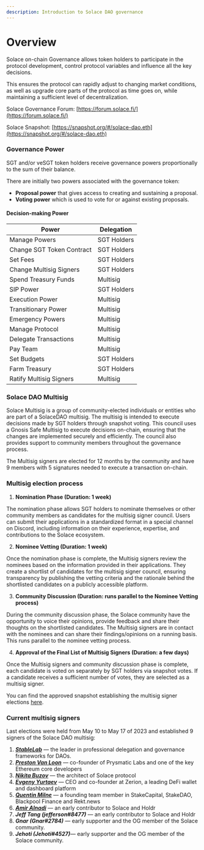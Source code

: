 ```yaml
---
description: Introduction to Solace DAO governance
---
```


# Overview

Solace on-chain Governance allows token holders to participate in the protocol development, control protocol variables and influence all the key decisions.

This ensures the protocol can rapidly adjust to changing market conditions, as well as upgrade core parts of the protocol as time goes on, while maintaining a sufficient level of decentralization.

Solace Governance Forum: [https://forum.solace.fi/](https://forum.solace.fi/)

Solace Snapshot: [https://snapshot.org/#/solace-dao.eth](https://snapshot.org/#/solace-dao.eth)

### **Governance Power**

SGT and/or veSGT token holders receive governance powers proportionally to the sum of their balance.

There are initially two powers associated with the governance token:

* **Proposal power** that gives access to creating and sustaining a proposal.
* **Voting power** which is used to vote for or against existing proposals.

#### **Decision-making Power**

| Power                     | Delegation  |
| ------------------------- | ----------- |
| Manage Powers             | SGT Holders |
| Change SGT Token Contract | SGT Holders |
| Set Fees                  | SGT Holders |
| Change Multisig Signers   | SGT Holders |
| Spend Treasury Funds      | Multisig    |
| SIP Power                 | SGT Holders |
| Execution Power           | Multisig    |
| Transitionary Power       | Multisig    |
| Emergency Powers          | Multisig    |
| Manage Protocol           | Multisig    |
| Delegate Transactions     | Multisig    |
| Pay Team                  | Multisig    |
| Set Budgets               | SGT Holders |
| Farm Treasury             | SGT Holders |
| Ratify Multisig Signers   | Multisig    |

### **Solace DAO Multisig**

Solace Multisig is a group of community-elected individuals or entities who are part of a SolaceDAO multisig. The multisig is intended to execute decisions made by SGT holders through snapshot voting. This council uses a Gnosis Safe Multisig to execute decisions on-chain, ensuring that the changes are implemented securely and efficiently. The council also provides support to community members throughout the governance process.

The Multisig signers are elected for 12 months by the community and have 9 members with 5 signatures needed to execute a transaction on-chain.

### **Multisig election process**

1. **Nomination Phase (Duration: 1 week)**

The nomination phase allows SGT holders to nominate themselves or other community members as candidates for the multisig signer council. Users can submit their applications in a standardized format in a special channel on Discord, including information on their experience, expertise, and contributions to the Solace ecosystem. &#x20;

2. **Nominee Vetting (Duration: 1 week)**

Once the nomination phase is complete, the Multisig signers review the nominees based on the information provided in their applications. They create a shortlist of candidates for the multisig signer council, ensuring transparency by publishing the vetting criteria and the rationale behind the shortlisted candidates on a publicly accessible platform.&#x20;

3. **Community Discussion (Duration: runs parallel to the Nominee Vetting process)**

During the community discussion phase, the Solace community have the opportunity to voice their opinions, provide feedback and share their thoughts on the shortlisted candidates. The Multisig signers are in contact with the nominees and can share their findings/opinions on a running basis. This runs parallel to the nominee vetting process.&#x20;

4. **Approval of the Final List of Multisig Signers (Duration: a few days)**

Once the Multisig signers and community discussion phase is complete, each candidate is voted on separately by SGT holders via snapshot votes. If a candidate receives a sufficient number of votes, they are selected as a multisig signer.

You can find the approved snapshot establishing the multisig signer elections [here](https://snapshot.org/#/solace-dao.eth/proposal/0x4d4533d4b9bf75cac7c992e23e6c73366c23a3950c59ba6c560b7dd4a4792a9a).

### **Current multisig signers**

Last elections were held from May 10 to May 17 of 2023 and established 9 signers of the Solace DAO multisig:

1. [_**StableLab**_](https://www.stablelab.xyz/) — the leader in professional delegation and governance frameworks for DAOs.
2. [_**Preston Van Loon**_](https://twitter.com/preston\_vanloon) — co-founder of Prysmatic Labs and one of the key Ethereum core developers
3. [_**Nikita Buzov**_](https://twitter.com/0xNlKlTA) — the architect of Solace protocol
4. [_**Evgeny Yurtaev**_](https://twitter.com/evgeth\_) — CEO and co-founder at Zerion, a leading DeFi wallet and dashboard platform
5. [_**Quentin Milne**_](https://twitter.com/Kyuu\_\_\_\_\_\_\_) — a founding team member in StakeCapital, StakeDAO, Blackpool Finance and Rekt.news
6. [_**Amir Alnadi**_](https://twitter.com/amiralnadi) — an early contributor to Solace and Holdr
7. _**Jeff Tang (jefferson#8477)**_ — an early contributor to Solace and Holdr
8. _**Gnar (Gnar#2784)**_ — early supporter and the OG member of the Solace community.
9. _**Jehoti (Jehoti#4527)**_— early supporter and the OG member of the Solace community.
